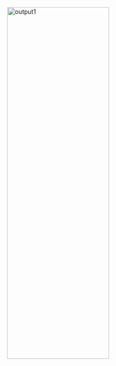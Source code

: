 
<img width="236" height="815" alt="output1" src="https://github.com/user-attachments/assets/5bc38e36-ce50-4f92-b1be-d401526e92c4" />

